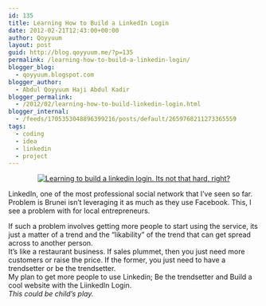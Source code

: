 ```yaml
---
id: 135
title: Learning How to Build a LinkedIn Login
date: 2012-02-21T12:43:00+00:00
author: Qoyyuum
layout: post
guid: http://blog.qoyyuum.me/?p=135
permalink: /learning-how-to-build-a-linkedin-login/
blogger_blog:
  - qoyyuum.blogspot.com
blogger_author:
  - Abdul Qoyyuum Haji Abdul Kadir
blogger_permalink:
  - /2012/02/learning-how-to-build-linkedin-login.html
blogger_internal:
  - /feeds/1705353048896399216/posts/default/2659768211273365559
tags:
  - coding
  - idea
  - linkedin
  - project
---
```

<div style="clear: both; text-align: center;">
  <a href="http://i2.wp.com/blog.qoyyuum.me/wp-content/uploads/2012/02/LinkedIn-Logo.png" style="margin-left: 1em; margin-right: 1em;"><img alt="Learning to build a linkedin login. Its not that hard, right?" border="0" src="http://i2.wp.com/blog.qoyyuum.me/wp-content/uploads/2012/02/LinkedIn-Logo.png?resize=320%2C90" title="" data-recalc-dims="1" /></a>
</div>

<div>
</div>

LinkedIn, one of the most professional social network that I&#8217;ve seen so far. Problem is Brunei isn&#8217;t leveraging it as much as they use Facebook. This, I see a problem with for local entrepreneurs. 

<div>
</div>

<div>
  If such a problem involves getting more people to start using the service, its just a matter of a trend and the &#8220;likability&#8221; of the trend that can get spread across to another person.
</div>

<div>
</div>

<div>
  It&#8217;s like a restaurant business. If sales plummet, then you just need more customers or raise the price. If the former, you just need to have a trendsetter or be the trendsetter.
</div>

<div>
</div>

<div>
  My plan to get more people to use Linkedin; Be the trendsetter and&nbsp;Build a cool website with the LiinkedIn Login.
</div>

<div>
</div>

<div>
  <i>This could be child&#8217;s play.</i> 
  
  <div>
  </div>
</div>